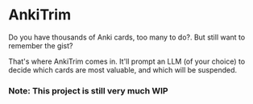 # AnkiTrim

Do you have thousands of Anki cards, too many to do?. But still want to remember the gist? 

That's where AnkiTrim comes in. It'll prompt an LLM (of your choice) to decide which cards are most valuable, and which will be suspended. 


### Note: This project is still very much WIP
